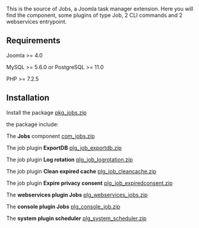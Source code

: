 This is the source of Jobs, a Joomla task manager extension. Here you will find the component, some plugins of type Job, 2 CLI commands and 2 webservices entrypoint.

## Requirements
Joomla >= 4.0

MySQL >= 5.6.0 or PostgreSQL >= 11.0

PHP >= 7.2.5

## Installation

Install the package [pkg_jobs.zip](https://github.com/alikon/testcom/blob/main/build/packages/pkg_jobs.zip)

the package include:

The **Jobs** component [com_jobs.zip](https://github.com/alikon/testcom/files/6759561/com_jobs.zip)

The job plugin **ExportDB** [plg_job_exportdb.zip](https://github.com/alikon/testcom/files/6759562/plg_job_exportdb.zip)


The job plugin **Log rotation** [plg_job_logrotation.zip](https://github.com/alikon/testcom/files/6759563/plg_job_logrotation.zip)


The job plugin **Clean expired cache** [plg_job_cleancache.zip](https://github.com/alikon/testcom/files/6759564/plg_job_cleancache.zip)


The job plugin **Expire privacy consent** [plg_job_expiredconsent.zip](https://github.com/alikon/testcom/files/6759565/plg_job_expiredconsent.zip)


The **webservices plugin Jobs** [plg_webservices_jobs.zip](https://github.com/alikon/testcom/files/6759566/plg_webservices_jobs.zip)


The **console plugin Jobs** [plg_console_job.zip](https://github.com/alikon/testcom/files/6759567/plg_console_job.zip)

 
The **system plugin scheduler** [plg_system_scheduler.zip](https://github.com/alikon/testcom/files/6759568/plg_system_scheduler.zip)



